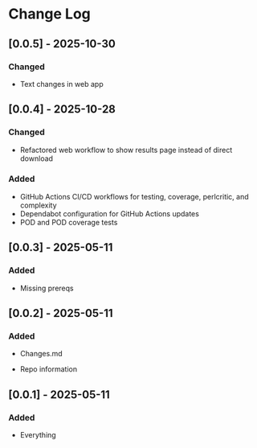 # Change Log

## [0.0.5] - 2025-10-30

### Changed

- Text changes in web app

## [0.0.4] - 2025-10-28

### Changed

- Refactored web workflow to show results page instead of direct download

### Added

- GitHub Actions CI/CD workflows for testing, coverage, perlcritic, and complexity
- Dependabot configuration for GitHub Actions updates
- POD and POD coverage tests

## [0.0.3] - 2025-05-11

### Added

- Missing prereqs

## [0.0.2] - 2025-05-11

### Added

- Changes.md

- Repo information

## [0.0.1] - 2025-05-11

### Added

- Everything

